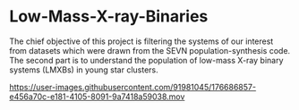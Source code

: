 # Low-Mass-X-ray-Binaries
The chief objective of this project is filtering the systems of our interest from datasets which were drawn from the SEVN population-synthesis code. The second part is to understand the population of low-mass X-ray binary systems (LMXBs) in young star clusters.


https://user-images.githubusercontent.com/91981045/176686857-e456a70c-e181-4105-8091-9a7418a59038.mov





